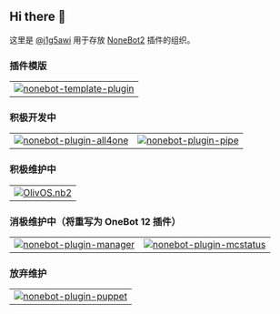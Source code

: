 ## Hi there 👋

这里是 [@j1g5awi](https://github.com/j1g5awi) 用于存放 [NoneBot2](https://github.com/nonebot/nonebot2) 插件的组织。

### 插件模版

<table>
  <tr>
    <td><a href="https://github.com/nonepkg/nonebot-template-plugin"><picture><source media="(prefers-color-scheme: light)" srcset="https://socialify.git.ci/nonepkg/nonebot-template-plugin/image?description=1&forks=1&issues=1&name=1&pattern=Solid&pulls=1&stargazers=1&theme=Light"><img src="https://socialify.git.ci/nonepkg/nonebot-template-plugin/image?description=1&forks=1&issues=1&name=1&pattern=Solid&pulls=1&stargazers=1&theme=Dark" alt="nonebot-template-plugin"/></picture></a></td>
  </tr>
</table>

### 积极开发中

<table>
  <tr>
    <td><a href="https://github.com/nonepkg/nonebot-plugin-all4one"><picture><source media="(prefers-color-scheme: light)" srcset="https://socialify.git.ci/nonepkg/nonebot-plugin-all4one/image?description=1&descriptionEditable=OneBot%20V11%2FOneBot%20V12%2FTelegram%2FConsole%2FQQ%20%E9%A2%91%E9%81%93&forks=1&issues=1&logo=https%3A%2F%2Fraw.githubusercontent.com%2Fnonepkg%2Fnonebot-plugin-all4one%2Fmaster%2Fdocs%2Flogo.png&name=1&pattern=Solid&pulls=1&stargazers=1&theme=Light"><img src="https://socialify.git.ci/nonepkg/nonebot-plugin-all4one/image?description=1&descriptionEditable=OneBot%20V11%2FOneBot%20V12%2FTelegram%2FConsole%2FQQ%20%E9%A2%91%E9%81%93&forks=1&issues=1&logo=https%3A%2F%2Fraw.githubusercontent.com%2Fnonepkg%2Fnonebot-plugin-all4one%2Fmaster%2Fdocs%2Flogo.png&name=1&pattern=Solid&pulls=1&stargazers=1&theme=Dark" alt="nonebot-plugin-all4one"/></picture></a></td>
    <td><a href="https://github.com/nonepkg/nonebot-plugin-pipe"><picture><source media="(prefers-color-scheme: light)" srcset="https://socialify.git.ci/nonepkg/nonebot-plugin-pipe/image?description=1&forks=1&issues=1&name=1&pattern=Solid&pulls=1&stargazers=1&theme=Light"><img src="https://socialify.git.ci/nonepkg/nonebot-plugin-pipe/image?description=1&forks=1&issues=1&name=1&pattern=Solid&pulls=1&stargazers=1&theme=Dark" alt="nonebot-plugin-pipe"/></picture></a></td>
  </tr>
</table>

### 积极维护中

<table>
  <tr>
    <td><a href="https://github.com/nonepkg/OlivOS.nb2"><picture><source media="(prefers-color-scheme: light)" srcset="https://socialify.git.ci/nonepkg/OlivOS.nb2/image?description=1&descriptionEditable=OneBot%20V11%2FTelegram&forks=1&issues=1&logo=https%3A%2F%2Fraw.githubusercontent.com%2Fnonepkg%2FOlivOS.nb2%2Fmaster%2Fdocs%2Flogo.png&name=1&pattern=Solid&pulls=1&stargazers=1&theme=Light"><img src="https://socialify.git.ci/nonepkg/OlivOS.nb2/image?description=1&descriptionEditable=OneBot%20V11%2FTelegram&forks=1&issues=1&logo=https%3A%2F%2Fraw.githubusercontent.com%2Fnonepkg%2FOlivOS.nb2%2Fmaster%2Fdocs%2Flogo.png&name=1&pattern=Solid&pulls=1&stargazers=1&theme=Dark" alt="OlivOS.nb2"/></picture></a></td>
  </tr>
</table>

### 消极维护中（将重写为 OneBot 12 插件）

<table>
  <tr>
    <td><a href="https://github.com/nonepkg/nonebot-plugin-manager"><picture><source media="(prefers-color-scheme: light)" srcset="https://socialify.git.ci/nonepkg/nonebot-plugin-manager/image?description=1&descriptionEditable=OneBot%20V11&forks=1&issues=1&logo=https%3A%2F%2Fraw.githubusercontent.com%2Fnonepkg%2Fnonebot-plugin-manager%2Fmaster%2Fdocs%2Flogo.png&name=1&pattern=Solid&pulls=1&stargazers=1&theme=Light"><img src="https://socialify.git.ci/nonepkg/nonebot-plugin-manager/image?description=1&descriptionEditable=OneBot%20V11&forks=1&issues=1&logo=https%3A%2F%2Fraw.githubusercontent.com%2Fnonepkg%2Fnonebot-plugin-manager%2Fmaster%2Fdocs%2Flogo.png&name=1&pattern=Solid&pulls=1&stargazers=1&theme=Dark" alt="nonebot-plugin-manager"/></picture></a></td>
    <td><a href="https://github.com/nonepkg/nonebot-plugin-mcstatus"><picture><source media="(prefers-color-scheme: light)" srcset="https://socialify.git.ci/nonepkg/nonebot-plugin-mcstatus/image?description=1&descriptionEditable=OneBot%20V11&forks=1&issues=1&name=1&pattern=Solid&pulls=1&stargazers=1&theme=Light"><img src="https://socialify.git.ci/nonepkg/nonebot-plugin-mcstatus/image?description=1&descriptionEditable=OneBot%20V11&forks=1&issues=1&name=1&pattern=Solid&pulls=1&stargazers=1&theme=Dark" alt="nonebot-plugin-mcstatus"/></picture></a></td>
  </tr>
</table>

### 放弃维护

<table>
  <tr>
    <td><a href="https://github.com/nonepkg/nonebot-plugin-puppet"><picture><source media="(prefers-color-scheme: light)" srcset="https://socialify.git.ci/nonepkg/nonebot-plugin-puppet/image?description=1&descriptionEditable=OneBot%20V11&forks=1&issues=1&name=1&pattern=Solid&pulls=1&stargazers=1&theme=Light"><img src="https://socialify.git.ci/nonepkg/nonebot-plugin-puppet/image?description=1&descriptionEditable=OneBot%20V11&forks=1&issues=1&name=1&pattern=Solid&pulls=1&stargazers=1&theme=Dark" alt="nonebot-plugin-puppet"/></picture></a></td>
  </tr>
</table>
